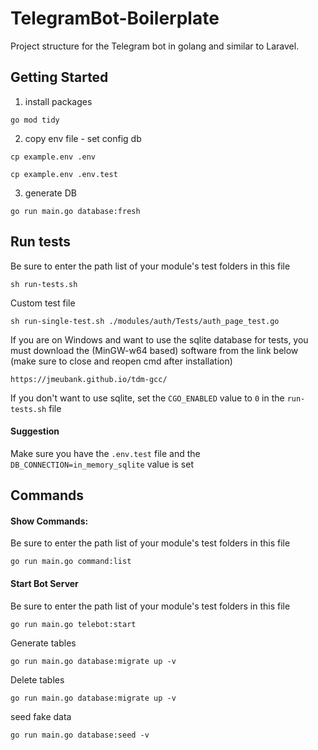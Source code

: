 # TelegramBot-Boilerplate
Project structure for the Telegram bot in golang and similar to Laravel.


## Getting Started
1) install packages
```
go mod tidy
```

2) copy env file - set config db
```
cp example.env .env
```
```
cp example.env .env.test
```

3) generate DB 
```
go run main.go database:fresh
```

## Run tests

Be sure to enter the path list of your module's test folders in this file
```
sh run-tests.sh
```
Custom test file
```
sh run-single-test.sh ./modules/auth/Tests/auth_page_test.go
```

If you are on Windows and want to use the sqlite database for tests, you must download the (MinGW-w64 based) software from the link below (make sure to close and reopen cmd after installation)
```
https://jmeubank.github.io/tdm-gcc/
```
If you don't want to use sqlite, set the `CGO_ENABLED` value to `0` in the `run-tests.sh` file
#### Suggestion
Make sure you have the `.env.test` file and the `DB_CONNECTION=in_memory_sqlite` value is set


## Commands
#### Show Commands:

Be sure to enter the path list of your module's test folders in this file
```
go run main.go command:list
```
#### Start Bot Server

Be sure to enter the path list of your module's test folders in this file
```
go run main.go telebot:start
```

Generate tables
```
go run main.go database:migrate up -v
```

Delete tables
```
go run main.go database:migrate up -v
```

seed fake data
```
go run main.go database:seed -v
```